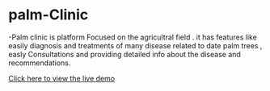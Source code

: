 # palm-Clinic

-Palm clinic is platform Focused on the agricultral field . it has features like easily diagnosis and treatments of many disease related to date palm trees , easly Consultations and providing detailed info about the disease and recommendations.

[Click here to view the live demo]([http://palm-clinic.runasp.net/homePage])
